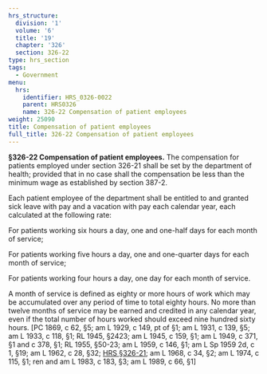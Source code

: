 ```yaml
---
hrs_structure:
  division: '1'
  volume: '6'
  title: '19'
  chapter: '326'
  section: 326-22
type: hrs_section
tags:
  - Government
menu:
  hrs:
    identifier: HRS_0326-0022
    parent: HRS0326
    name: 326-22 Compensation of patient employees
weight: 25090
title: Compensation of patient employees
full_title: 326-22 Compensation of patient employees
---
```

**§326-22 Compensation of patient employees.** The compensation for patients employed under section 326-21 shall be set by the department of health; provided that in no case shall the compensation be less than the minimum wage as established by section 387-2.

Each patient employee of the department shall be entitled to and granted sick leave with pay and a vacation with pay each calendar year, each calculated at the following rate:

For patients working six hours a day, one and one-half days for each month of service;

For patients working five hours a day, one and one-quarter days for each month of service;

For patients working four hours a day, one day for each month of service.

A month of service is defined as eighty or more hours of work which may be accumulated over any period of time to total eighty hours. No more than twelve months of service may be earned and credited in any calendar year, even if the total number of hours worked should exceed nine hundred sixty hours. [PC 1869, c 62, §5; am L 1929, c 149, pt of §1; am L 1931, c 139, §5; am L 1933, c 118, §1; RL 1945, §2423; am L 1945, c 159, §1; am L 1949, c 371, §1 and c 378, §1; RL 1955, §50-23; am L 1959, c 146, §1; am L Sp 1959 2d, c 1, §19; am L 1962, c 28, §32; [HRS §326-21](/title-19/chapter-326/section-326-21/); am L 1968, c 34, §2; am L 1974, c 115, §1; ren and am L 1983, c 183, §3; am L 1989, c 66, §1]